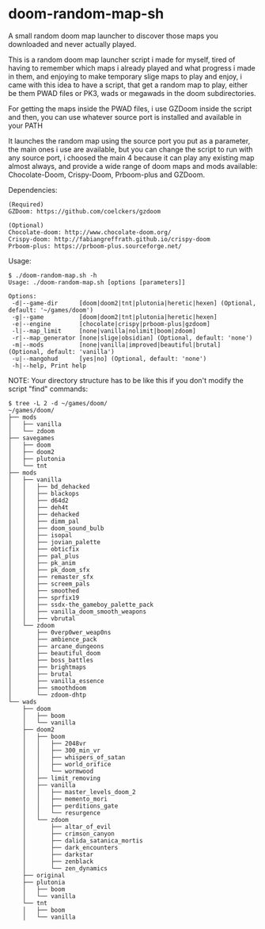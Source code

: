 # doom-random-map-sh
A small random doom map launcher to discover those maps you downloaded and never actually played.

This is a random doom map launcher script i made for myself, tired of having to remember which maps i already played and what progress i made in them, and enjoying to make temporary slige maps to play and enjoy, i came with this idea to have a script, that get a random map to play, either be them PWAD files or PK3, wads or megawads in the doom subdirectories.

For getting the maps inside the PWAD files, i use GZDoom inside the script and then, you can use whatever source port is installed and available in your PATH

It launches the random map using the source port you put as a parameter, the main ones i use are available, but you can change the script to run with any source port, i choosed the main 4 because it can play any existing map almost always, and provide a wide range of doom maps and mods available: Chocolate-Doom, Crispy-Doom, Prboom-plus and GZDoom.

Dependencies:

```
(Required)
GZDoom: https://github.com/coelckers/gzdoom

(Optional)
Chocolate-doom: http://www.chocolate-doom.org/
Crispy-doom: http://fabiangreffrath.github.io/crispy-doom
Prboom-plus: https://prboom-plus.sourceforge.net/
```

Usage:

```
$ ./doom-random-map.sh -h
Usage: ./doom-random-map.sh [options [parameters]]

Options:
 -d|--game-dir      [doom|doom2|tnt|plutonia|heretic|hexen] (Optional, default: '~/games/doom')
 -g|--game          [doom|doom2|tnt|plutonia|heretic|hexen]
 -e|--engine        [chocolate|crispy|prboom-plus|gzdoom]
 -l|--map_limit     [none|vanilla|nolimit|boom|zdoom]
 -r|--map_generator [none|slige|obsidian] (Optional, default: 'none')
 -m|--mods          [none|vanilla|improved|beautiful|brutal] (Optional, default: 'vanilla')
 -u|--mangohud      [yes|no] (Optional, default: 'none')
 -h|--help, Print help
 ```

NOTE: Your directory structure has to be like this if you don't modify the script "find" commands:

```
$ tree -L 2 -d ~/games/doom/
~/games/doom/
├── mods
│   ├── vanilla
│   └── zdoom
├── savegames
│   ├── doom
│   ├── doom2
│   ├── plutonia
│   └── tnt
├── mods
│   ├── vanilla
│   │   ├── bd_dehacked
│   │   ├── blackops
│   │   ├── d64d2
│   │   ├── deh4t
│   │   ├── dehacked
│   │   ├── dimm_pal
│   │   ├── doom_sound_bulb
│   │   ├── isopal
│   │   ├── jovian_palette
│   │   ├── obticfix
│   │   ├── pal_plus
│   │   ├── pk_anim
│   │   ├── pk_doom_sfx
│   │   ├── remaster_sfx
│   │   ├── screem_pals
│   │   ├── smoothed
│   │   ├── sprfix19
│   │   ├── ssdx-the_gameboy_palette_pack
│   │   ├── vanilla_doom_smooth_weapons
│   │   ├── vbrutal
│   └── zdoom
│       ├── 0verp0wer_weap0ns
│       ├── ambience_pack
│       ├── arcane_dungeons
│       ├── beautiful_doom
│       ├── boss_battles
│       ├── brightmaps
│       ├── brutal
│       ├── vanilla_essence
│       ├── smoothdoom
│       └── zdoom-dhtp
└── wads
    ├── doom
    │   ├── boom
    │   └── vanilla
    ├── doom2
    │   ├── boom
    │   │   ├── 2048vr
    │   │   ├── 300_min_vr
    │   │   ├── whispers_of_satan
    │   │   ├── world_orifice
    │   │   └── wormwood
    │   ├── limit_removing
    │   ├── vanilla
    │   │   ├── master_levels_doom_2
    │   │   ├── memento_mori
    │   │   ├── perditions_gate
    │   │   └── resurgence
    │   └── zdoom
    │       ├── altar_of_evil
    │       ├── crimson_canyon
    │       ├── dalida_satanica_mortis
    │       ├── dark_encounters
    │       ├── darkstar
    │       ├── zenblack
    │       └── zen_dynamics
    ├── original
    ├── plutonia
    │   ├── boom
    │   └── vanilla
    └── tnt
    │   ├── boom
    │   └── vanilla
```
